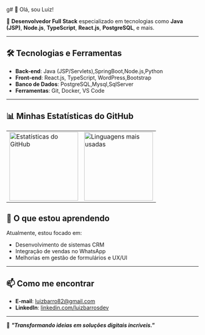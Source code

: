 g# 👋 Olá, sou Luiz!

🚀 **Desenvolvedor Full Stack** especializado em tecnologias como **Java (JSP)**, **Node.js**, **TypeScript**, **React.js**, **PostgreSQL**, e mais.

---

## 🛠️ Tecnologias e Ferramentas

- **Back-end**: Java (JSP/Servlets),SpringBoot,Node.js,Python  
- **Front-end**: React.js, TypeScript, WordPress,Bootstrap  
- **Banco de Dados**: PostgreSQL,Mysql,SqlServer  
- **Ferramentas**: Git, Docker, VS Code  

---

## 📊 Minhas Estatísticas do GitHub

<table>
  <tr>
    <td>
      <img height="180em" src="https://github-readme-stats.vercel.app/api?username=luizbarrosj&show_icons=true&theme=radical" alt="Estatísticas do GitHub" />
    </td>
    <td>
      <img height="180em" src="https://github-readme-stats.vercel.app/api/top-langs/?username=luizbarrosj&layout=compact&theme=radical" alt="Linguagens mais usadas" />
    </td>
  </tr>
</table>


## 🌱 O que estou aprendendo

Atualmente, estou focado em:  
- Desenvolvimento de sistemas CRM  
- Integração de vendas no WhatsApp  
- Melhorias em gestão de formulários e UX/UI  

---

## 📫 Como me encontrar

- **E-mail**: [luizbarro82@gmail.com](mailto:luizbarro82@gmail.com)  
- **LinkedIn**: [linkedin.com/luizbarrosdev ](https://www.linkedin.com/in/luizbarrosdev/)  

---

🔗 **_"Transformando ideias em soluções digitais incríveis."_**
